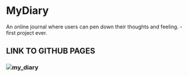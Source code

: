 # MyDiary
An online journal where users can pen down their thoughts and feeling. -first project ever.

## LINK TO GITHUB PAGES
### ![my_diary](https://Shamim-Ndagire.github.io/)
